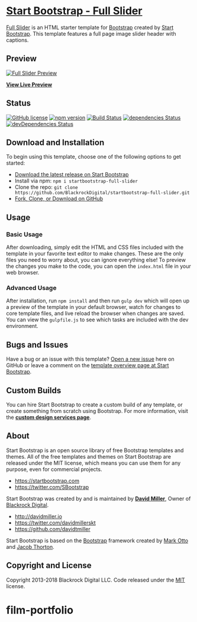 # [Start Bootstrap - Full Slider](https://startbootstrap.com/template-overviews/full-slider/)

[Full Slider](http://startbootstrap.com/template-overviews/full-slider/) is an HTML starter template for [Bootstrap](http://getbootstrap.com/) created by [Start Bootstrap](http://startbootstrap.com/). This template features a full page image slider header with captions.

## Preview

[![Full Slider Preview](https://startbootstrap.com/assets/img/templates/full-slider.jpg)](https://blackrockdigital.github.io/startbootstrap-full-slider/)

**[View Live Preview](https://blackrockdigital.github.io/startbootstrap-full-slider/)**

## Status

[![GitHub license](https://img.shields.io/badge/license-MIT-blue.svg)](https://raw.githubusercontent.com/BlackrockDigital/startbootstrap-full-slider/master/LICENSE)
[![npm version](https://img.shields.io/npm/v/startbootstrap-full-slider.svg)](https://www.npmjs.com/package/startbootstrap-full-slider)
[![Build Status](https://travis-ci.org/BlackrockDigital/startbootstrap-full-slider.svg?branch=master)](https://travis-ci.org/BlackrockDigital/startbootstrap-full-slider)
[![dependencies Status](https://david-dm.org/BlackrockDigital/startbootstrap-full-slider/status.svg)](https://david-dm.org/BlackrockDigital/startbootstrap-full-slider)
[![devDependencies Status](https://david-dm.org/BlackrockDigital/startbootstrap-full-slider/dev-status.svg)](https://david-dm.org/BlackrockDigital/startbootstrap-full-slider?type=dev)

## Download and Installation

To begin using this template, choose one of the following options to get started:
* [Download the latest release on Start Bootstrap](https://startbootstrap.com/template-overviews/full-slider/)
* Install via npm: `npm i startbootstrap-full-slider`
* Clone the repo: `git clone https://github.com/BlackrockDigital/startbootstrap-full-slider.git`
* [Fork, Clone, or Download on GitHub](https://github.com/BlackrockDigital/startbootstrap-full-slider)

## Usage

### Basic Usage

After downloading, simply edit the HTML and CSS files included with the template in your favorite text editor to make changes. These are the only files you need to worry about, you can ignore everything else! To preview the changes you make to the code, you can open the `index.html` file in your web browser.

### Advanced Usage

After installation, run `npm install` and then run `gulp dev` which will open up a preview of the template in your default browser, watch for changes to core template files, and live reload the browser when changes are saved. You can view the `gulpfile.js` to see which tasks are included with the dev environment.

## Bugs and Issues

Have a bug or an issue with this template? [Open a new issue](https://github.com/BlackrockDigital/startbootstrap-full-slider/issues) here on GitHub or leave a comment on the [template overview page at Start Bootstrap](http://startbootstrap.com/template-overviews/full-slider/).

## Custom Builds

You can hire Start Bootstrap to create a custom build of any template, or create something from scratch using Bootstrap. For more information, visit the **[custom design services page](https://startbootstrap.com/bootstrap-design-services/)**.

## About

Start Bootstrap is an open source library of free Bootstrap templates and themes. All of the free templates and themes on Start Bootstrap are released under the MIT license, which means you can use them for any purpose, even for commercial projects.

* https://startbootstrap.com
* https://twitter.com/SBootstrap

Start Bootstrap was created by and is maintained by **[David Miller](http://davidmiller.io/)**, Owner of [Blackrock Digital](http://blackrockdigital.io/).

* http://davidmiller.io
* https://twitter.com/davidmillerskt
* https://github.com/davidtmiller

Start Bootstrap is based on the [Bootstrap](http://getbootstrap.com/) framework created by [Mark Otto](https://twitter.com/mdo) and [Jacob Thorton](https://twitter.com/fat).

## Copyright and License

Copyright 2013-2018 Blackrock Digital LLC. Code released under the [MIT](https://github.com/BlackrockDigital/startbootstrap-full-slider/blob/gh-pages/LICENSE) license.
# film-portfolio
